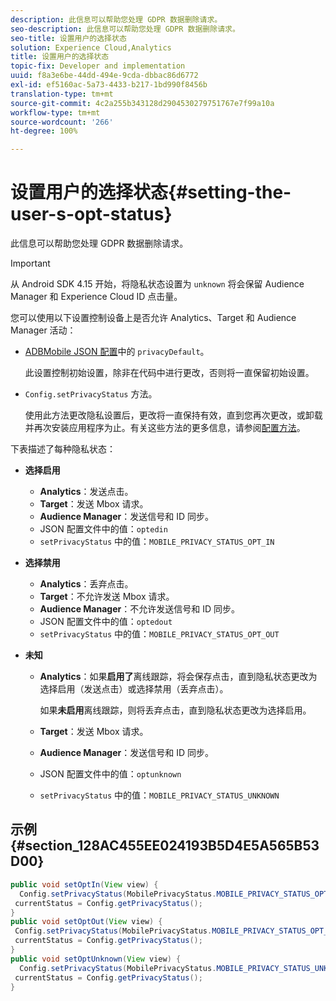 ```yaml
---
description: 此信息可以帮助您处理 GDPR 数据删除请求。
seo-description: 此信息可以帮助您处理 GDPR 数据删除请求。
seo-title: 设置用户的选择状态
solution: Experience Cloud,Analytics
title: 设置用户的选择状态
topic-fix: Developer and implementation
uuid: f8a3e6be-44dd-494e-9cda-dbbac86d6772
exl-id: ef5160ac-5a73-4433-b217-1bd990f8456b
translation-type: tm+mt
source-git-commit: 4c2a255b343128d2904530279751767e7f99a10a
workflow-type: tm+mt
source-wordcount: '266'
ht-degree: 100%

---
```


# 设置用户的选择状态{#setting-the-user-s-opt-status}

此信息可以帮助您处理 GDPR 数据删除请求。

>[!IMPORTANT]
>
>从 Android SDK 4.15 开始，将隐私状态设置为 `unknown` 将会保留 Audience Manager 和 Experience Cloud ID 点击量。

您可以使用以下设置控制设备上是否允许 Analytics、Target 和 Audience Manager 活动：

* [ADBMobile JSON 配置](/help/android/configuration/json-config/json-config.md)中的 `privacyDefault`。

   此设置控制初始设置，除非在代码中进行更改，否则将一直保留初始设置。

* `Config.setPrivacyStatus` 方法。

   使用此方法更改隐私设置后，更改将一直保持有效，直到您再次更改，或卸载并再次安装应用程序为止。有关这些方法的更多信息，请参阅[配置方法](/help/android/configuration/methods.md)。

下表描述了每种隐私状态：

* **选择启用**

   * **Analytics**：发送点击。
   * **Target**：发送 Mbox 请求。
   * **Audience Manager**：发送信号和 ID 同步。
   * JSON 配置文件中的值：`optedin`
   * `setPrivacyStatus` 中的值：`MOBILE_PRIVACY_STATUS_OPT_IN`

* **选择禁用**

   * **Analytics**：丢弃点击。
   * **Target**：不允许发送 Mbox 请求。
   * **Audience Manager**：不允许发送信号和 ID 同步。
   * JSON 配置文件中的值：`optedout`
   * `setPrivacyStatus` 中的值：`MOBILE_PRIVACY_STATUS_OPT_OUT`

* **未知**

   * **Analytics**：如果&#x200B;**启用了**&#x200B;离线跟踪，将会保存点击，直到隐私状态更改为选择启用（发送点击）或选择禁用（丢弃点击）。

      如果<b>未启用</b>离线跟踪，则将丢弃点击，直到隐私状态更改为选择启用。
   * **Target**：发送 Mbox 请求。
   * **Audience Manager**：发送信号和 ID 同步。
   * JSON 配置文件中的值：`optunknown`
   * `setPrivacyStatus` 中的值：`MOBILE_PRIVACY_STATUS_UNKNOWN`

## 示例 {#section_128AC455EE024193B5D4E5A565B53D00}

```java
public void setOptIn(View view) { 
  Config.setPrivacyStatus(MobilePrivacyStatus.MOBILE_PRIVACY_STATUS_OPT_IN); 
 currentStatus = Config.getPrivacyStatus(); 
} 
public void setOptOut(View view) { 
 Config.setPrivacyStatus(MobilePrivacyStatus.MOBILE_PRIVACY_STATUS_OPT_OUT); 
 currentStatus = Config.getPrivacyStatus(); 
} 
public void setOptUnknown(View view) { 
  Config.setPrivacyStatus(MobilePrivacyStatus.MOBILE_PRIVACY_STATUS_UNKNOWN); 
 currentStatus = Config.getPrivacyStatus(); 
}
```
